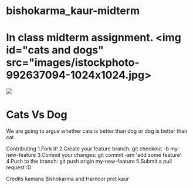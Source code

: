 # bishokarma_kaur-midterm
In class midterm assignment.
<img id="cats and dogs" src="images/istockphoto-992637094-1024x1024.jpg> 
=======
 <img id="cats and dogs" src="images/istockphoto-992637094-1024x1024.jpg"> 


<title>Cat Vs Dog Debate</title>
</head>
<h1> Cats Vs Dog</h1>
We are going to argue whether cats is better than dog or dog is better than cat.

Contributing
1.Fork it!
2.Create your feature branch: git checkout -b my-new-feature
3.Commit your changes: git commit -am 'add some feature'
4.Push to the branch: git push origin my-new-feature
5.Submit a pull request :D

Credits
kamana Bishokarma and Harnoor pret kaur



